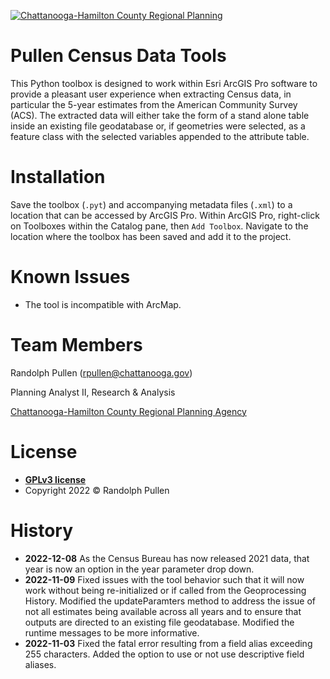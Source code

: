<a href="http://chcrpa.org"><img src="https://chcrpa.org/wp-content/uploads/2017/01/chc-rpa-logo-1.png" title="Chattanooga-Hamilton County Regional Planning" alt="Chattanooga-Hamilton County Regional Planning"></a>


# <a name="pullen-census-data-tools"></a> Pullen Census Data Tools
This Python toolbox is designed to work within Esri ArcGIS Pro software to provide a pleasant user experience when extracting Census data, in particular the 5-year estimates from the American Community Survey (ACS).  The extracted data will either take the form of a stand alone table inside an existing file geodatabase or, if geometries were selected, as a feature class with the selected variables appended to the attribute table.  


# <a name="installation"></a>Installation
Save the toolbox (```.pyt```) and accompanying metadata files (```.xml```) to a location that can be accessed by ArcGIS Pro.  Within ArcGIS Pro, right-click on Toolboxes within the Catalog pane, then ```Add Toolbox```.  Navigate to the location where the toolbox has been saved and add it to the project.


# <a name="known-issues"></a>Known Issues
- The tool is incompatible with ArcMap.


# <a name="team-members"></a>Team Members
Randolph Pullen (<rpullen@chattanooga.gov>)

Planning Analyst II, Research & Analysis

<a href="http://chcrpa.org">Chattanooga-Hamilton County Regional Planning Agency</a>


# <a name="installation"></a>License
- **[GPLv3 license](https://www.gnu.org/licenses/gpl-3.0.en.html)**
- Copyright 2022 © Randolph Pullen


# <a name="history"></a>History
- **2022-12-08** As the Census Bureau has now released 2021 data, that year is now an option in the year parameter drop down.
- **2022-11-09** Fixed issues with the tool behavior such that it will now work without being re-initialized or if called from the Geoprocessing History.  Modified the updateParamters method to address the issue of not all estimates being available across all years and to ensure that outputs are directed to an existing file geodatabase.  Modified the runtime messages to be more informative.  
- **2022-11-03** Fixed the fatal error resulting from a field alias exceeding 255 characters.  Added the option to use or not use descriptive field aliases.
